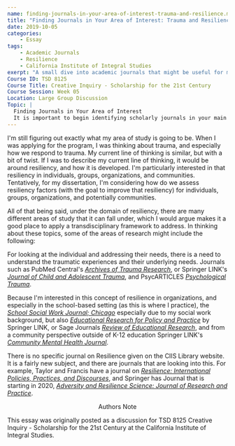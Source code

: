 ```yaml
---
name: finding-journals-in-your-area-of-interest-trauma-and-resilience.md
title: "Finding Journals in Your Area of Interest: Trauma and Resilience"
date: 2019-10-05
categories:
    - Essay
tags:
    - Academic Journals
    - Resilience
    - California Institute of Integral Studies
exerpt: "A small dive into academic journals that might be useful for my area of inquiry, resilience and trauma."
Course ID: TSD 8125  
Course Title: Creative Inquiry - Scholarship for the 21st Century  
Course Session: Week 05  
Location: Large Group Discussion  
Topic: | 
  Finding Journals in Your Area of Interest  
  It is important to begin identifying scholarly journals in your main areas of interest. The CIIS Library has a whole section called Journals.  There is a link to the library on the left side of the home page for this course. Or, you can use this link: http://library.ciis.edu/ (Links to an external site.) When you find the CIIS journals holdings page post the keyword or title for a journal of interest.
---
```


I'm still figuring out exactly what my area of study is going to be. When I was applying for the program, I was thinking about trauma, and especially how we respond to trauma. My current line of thinking is similar, but with a bit of twist. If I was to describe my current line of thinking, it would be around resiliency, and how it is developed. I'm particularly interested in that resiliency in individuals, groups, organizations, and communities. Tentatively, for my dissertation, I'm considering how do we assess resiliency factors (with the goal to improve that resiliency) for individuals, groups, organizations, and potentially communities.

All of that being said, under the domain of resiliency, there are many different areas of study that it can fall under, which I would argue makes it a good place to apply a transdisciplinary framework to address. In thinking about these topics, some of the areas of research might include the following:

For looking at the individual and addressing their needs, there is a need to understand the traumatic experiences and their underlying needs. Journals such as PubMed Central's _[Archives of Trauma Research](https://www.ncbi.nlm.nih.gov/pmc/journals/2244/)_, or Springer LINK's _[Journal of Child and Adolescent Trauma](https://link-springer-com.ciis.idm.oclc.org/journal/40653)_, and PsycARTICLES _[Psychological Trauma](https://search-proquest-com.ciis.idm.oclc.org/publication/60973)_.

Because I'm interested in this concept of resilience in organizations, and especially in the school-based setting (as this is where I practice), the _[School Social Work Journal; Chicago](https://search-proquest-com.ciis.idm.oclc.org/publication/2035676/citation?accountid=25260)_ especially due to my social work background, but also _[Educational Research for Policy and Practice](https://link-springer-com.ciis.idm.oclc.org/journal/10671)_ by Springer LINK, or Sage Journals _[Review of Educational Research](https://journals-sagepub-com.ciis.idm.oclc.org/loi/rer?utm_source=ss360&utm_medium=discovery-provider)_, and from a community perspective outside of K-12 education Springer LINK's _[Community Mental Health Journal](https://link-springer-com.ciis.idm.oclc.org/journal/10597)_.

There is no specific journal on Resilience given on the CIIS Library website. It is a fairly new subject, and there are journals that are looking into this. For example, Taylor and Francis have a journal on _[Resilience: International Policies, Practices, and Discourses](https://www.tandfonline.com/toc/resi20/current)_, and Springer has Journal that is starting in 2020, _[Adversity and Resilience Science: Journal of Research and Practice](https://www.springer.com/psychology/child+&+school+psychology/journal/42844)_.

<div style="text-align: center" markdown="1">
Authors Note
</div>

This essay was originally posted as a discussion for TSD 8125  Creative Inquiry - Scholarship for the 21st Century at the California Institute of Integral Studies.